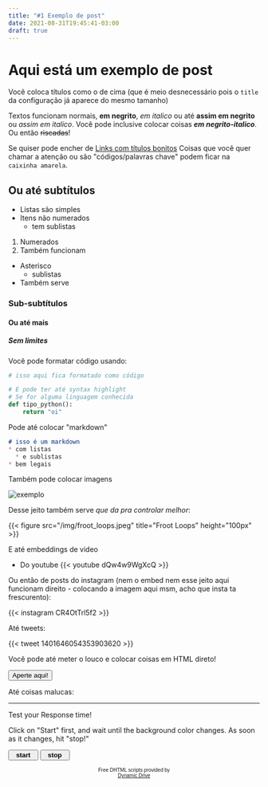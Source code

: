 ```yaml
---
title: "#1 Exemplo de post"
date: 2021-08-31T19:45:41-03:00
draft: true
---
```


# Aqui está um exemplo de post
Você coloca títulos como o de cima (que é meio desnecessário pois o `title` da configuração já aparece do mesmo tamanho)

Textos funcionam normais, **em negrito**, *em italico* ou até __assim em negrito__ ou _assim em italico_. Você pode inclusive colocar coisas **_em negrito-italico_**. Ou então ~~riscadas~~!

Se quiser pode encher de [Links com títulos bonitos](https://lmgtfy.app/?q=Como+escrever+textos+usando+Markdown)
Coisas que você quer chamar a atenção ou são "códigos/palavras chave" podem ficar na `caixinha amarela`.
## Ou até subtítulos
- Listas são simples
- Itens não numerados
  - tem sublistas

1. Numerados
1. Também funcionam

* Asterisco
  * sublistas
* Também serve

### Sub-subtítulos
#### Ou até mais
##### Sem limites

Você pode formatar código usando:

```python
# isso aqui fica formatado como código

# E pode ter até syntax highlight
# Se for alguma linguagem conhecida
def tipo_python():
    return "oi"
```

Pode até colocar "markdown"

```markdown
# isso é um markdown
* com listas
  * e sublistas
* bem legais
```

Também pode colocar imagens

![exemplo](/img/froot_loops.jpeg)

Desse jeito também serve _que da pra controlar melhor_:

{{< figure src="/img/froot_loops.jpeg" title="Froot Loops" height="100px" >}}

E até embeddings de video

* Do youtube
{{< youtube dQw4w9WgXcQ >}}

Ou então de posts do instagram (nem o embed nem esse jeito aqui funcionam direito - colocando a imagem aqui msm, acho que insta ta frescurento):

{{< instagram CR4OtTrl5f2 >}}

Até tweets:

{{< tweet 1401646054353903620 >}}

Você pode até meter o louco e colocar coisas em HTML direto!

<button>Aperte aqui!</button>

Até coisas malucas:
<!-- Início da coisa maluca -->
<hr>

<p>Test your Response time!</p>
Click on "Start" first, and wait until the background color changes. As soon as it changes, hit "stop!"

<script language="JavaScript">
<!--

//Reflext Tester- By Andy Scott (based on script by Jasper van Zandbeek)
//http://www.geocities.com/SiliconValley/Station/4320/
//Submitted to Dynamic Drive for inclusion
//Visit http://www.dynamicdrive.com for this script

var startTime=new Date();
var endTime=new Date();
var startPressed=false;
var bgChangeStarted=false;
var maxWait=20;
var timerID;


var colors=new Array("tomato","chocolate","limegreen","crimson","darkslategray",
"aliceblue","mediumslateblue","cornflowerblue","darkorchid","darkkhaki","coral",
"darkolivegreen","cadetblue")

if (document.all||document.getElementById)
document.write('<div id="reflex" style="width:135px;height:135px;border:1px solid black" onClick="stopTest()"></div>')

function startTest()
{
        if (document.all)
        document.all.reflex.style.backgroundColor=colors[Math.floor(Math.random()*colors.length)];
        else if (document.getElementById)
	document.getElementById("reflex").style.backgroundColor=colors[Math.floor(Math.random()*colors.length)];
        else if (document.layers)
        document.reflexns.document.reflexns_sub.document.bgColor=colors[Math.floor(Math.random()*colors.length)];
	bgChangeStarted=true;
	startTime=new Date();
}

function remark(responseTime)
{
	var responseString="";
	if (responseTime < 0.10)
		responseString="Well done!";
	if (responseTime >= 0.10 && responseTime < 0.20)
		responseString="Nice!";
	if (responseTime >=0.20 && responseTime < 0.30)
		responseString="Could be better...";
	if (responseTime >=0.30 && responseTime < 0.60)
		responseString="Keep practising!";
	if (responseTime >=0.60 && responseTime < 1)
		responseString="Have you been drinking?";
	if (responseTime >=1)
		responseString="Did you fall asleep?";

	return responseString;
}

function stopTest()
{
	if(bgChangeStarted)
	{
		endTime=new Date();
		var responseTime=(endTime.getTime()-startTime.getTime())/1000;
                if (document.all)
		document.all.reflex.style.backgroundColor="white";
                else if (document.getElementById)
		document.getElementById("reflex").style.backgroundColor="white";
                else if (document.layers)
                document.reflexns.document.reflexns_sub.document.bgColor="white";      
		alert("Your response time is: " + responseTime + " seconds " + "\n" + remark(responseTime));
		startPressed=false;
		bgChangeStarted=false;
	}
	else
	{
		if (!startPressed)
		{
			alert("press start first to start test");
		}
		else
		{       
			clearTimeout(timerID);
			startPressed=false;             
			alert("cheater! you pressed too early!");
		}               
	}
}

var randMULTIPLIER=0x015a4e35;
var randINCREMENT=1;
var today=new Date();
var randSeed=today.getSeconds();
function randNumber()
{
	randSeed = (randMULTIPLIER * randSeed + randINCREMENT) % (1 << 31);
	return((randSeed >> 15) & 0x7fff) / 32767;
}

function startit()
{
	if(startPressed)
	{
		alert("Already started. Press stop to stop");
		return;
	}
	else
	{
		startPressed=true; 
		timerID=setTimeout('startTest()', 6000*randNumber());
	}
}
// --> 
</script>
<br>


<ilayer id="reflexns" width=135; height=135;><layer id="reflexns_sub" width=135; height=135; left=0 top=0 bgColor=yellow></layer></ilayer>

<form name="response">

<input type="button" value="  start  " onClick="startit()" style="font-weight:bold">
<input type="button" value="  stop  " onClick="stopTest()" style="font-weight:bold">
</form>

<p align="center"><font face="Arial" size="-2">Free DHTML scripts provided by<br>
<a href="http://www.dynamicdrive.com">Dynamic Drive</a></font></p>
<!-- Fim da coisa maluca -->